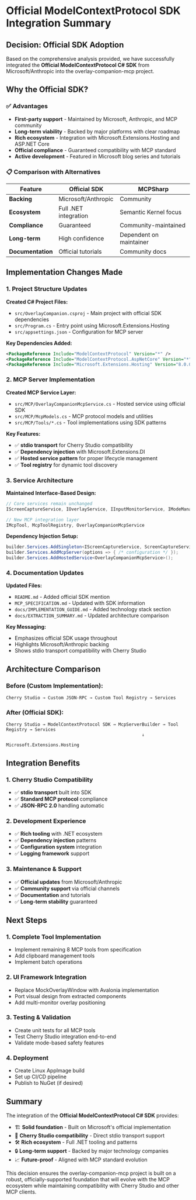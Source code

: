 # Official ModelContextProtocol SDK Integration Summary

## Decision: Official SDK Adoption

Based on the comprehensive analysis provided, we have successfully integrated the **Official ModelContextProtocol C# SDK** from Microsoft/Anthropic into the overlay-companion-mcp project.

## Why the Official SDK?

### ✅ **Advantages**
- **First-party support** - Maintained by Microsoft, Anthropic, and MCP community
- **Long-term viability** - Backed by major platforms with clear roadmap
- **Rich ecosystem** - Integration with Microsoft.Extensions.Hosting and ASP.NET Core
- **Official compliance** - Guaranteed compatibility with MCP standard
- **Active development** - Featured in Microsoft blog series and tutorials

### 📋 **Comparison with Alternatives**

| Feature | Official SDK | MCPSharp |
|---------|-------------|----------|
| **Backing** | Microsoft/Anthropic | Community |
| **Ecosystem** | Full .NET integration | Semantic Kernel focus |
| **Compliance** | Guaranteed | Community-maintained |
| **Long-term** | High confidence | Dependent on maintainer |
| **Documentation** | Official tutorials | Community docs |

## Implementation Changes Made

### 1. **Project Structure Updates**

**Created C# Project Files:**
- `src/OverlayCompanion.csproj` - Main project with official SDK dependencies
- `src/Program.cs` - Entry point using Microsoft.Extensions.Hosting
- `src/appsettings.json` - Configuration for MCP server

**Key Dependencies Added:**
```xml
<PackageReference Include="ModelContextProtocol" Version="*" />
<PackageReference Include="ModelContextProtocol.AspNetCore" Version="*" />
<PackageReference Include="Microsoft.Extensions.Hosting" Version="8.0.0" />
```

### 2. **MCP Server Implementation**

**Created MCP Service Layer:**
- `src/MCP/OverlayCompanionMcpService.cs` - Hosted service using official SDK
- `src/MCP/McpModels.cs` - MCP protocol models and utilities
- `src/MCP/Tools/*.cs` - Tool implementations using SDK patterns

**Key Features:**
- ✅ **stdio transport** for Cherry Studio compatibility
- ✅ **Dependency injection** with Microsoft.Extensions.DI
- ✅ **Hosted service pattern** for proper lifecycle management
- ✅ **Tool registry** for dynamic tool discovery

### 3. **Service Architecture**

**Maintained Interface-Based Design:**
```csharp
// Core services remain unchanged
IScreenCaptureService, IOverlayService, IInputMonitorService, IModeManager

// New MCP integration layer
IMcpTool, McpToolRegistry, OverlayCompanionMcpService
```

**Dependency Injection Setup:**
```csharp
builder.Services.AddSingleton<IScreenCaptureService, ScreenCaptureService>();
builder.Services.AddMcpServer(options => { /* configuration */ });
builder.Services.AddHostedService<OverlayCompanionMcpService>();
```

### 4. **Documentation Updates**

**Updated Files:**
- `README.md` - Added official SDK mention
- `MCP_SPECIFICATION.md` - Updated with SDK information
- `docs/IMPLEMENTATION_GUIDE.md` - Added technology stack section
- `docs/EXTRACTION_SUMMARY.md` - Updated architecture comparison

**Key Messaging:**
- Emphasizes official SDK usage throughout
- Highlights Microsoft/Anthropic backing
- Shows stdio transport compatibility with Cherry Studio

## Architecture Comparison

### Before (Custom Implementation):
```
Cherry Studio → Custom JSON-RPC → Custom Tool Registry → Services
```

### After (Official SDK):
```
Cherry Studio → ModelContextProtocol SDK → McpServerBuilder → Tool Registry → Services
                                                    ↓
                                            Microsoft.Extensions.Hosting
```

## Integration Benefits

### 1. **Cherry Studio Compatibility**
- ✅ **stdio transport** built into SDK
- ✅ **Standard MCP protocol** compliance
- ✅ **JSON-RPC 2.0** handling automatic

### 2. **Development Experience**
- ✅ **Rich tooling** with .NET ecosystem
- ✅ **Dependency injection** patterns
- ✅ **Configuration system** integration
- ✅ **Logging framework** support

### 3. **Maintenance & Support**
- ✅ **Official updates** from Microsoft/Anthropic
- ✅ **Community support** via official channels
- ✅ **Documentation** and tutorials
- ✅ **Long-term stability** guaranteed

## Next Steps

### 1. **Complete Tool Implementation**
- Implement remaining 8 MCP tools from specification
- Add clipboard management tools
- Implement batch operations

### 2. **UI Framework Integration**
- Replace MockOverlayWindow with Avalonia implementation
- Port visual design from extracted components
- Add multi-monitor overlay positioning

### 3. **Testing & Validation**
- Create unit tests for all MCP tools
- Test Cherry Studio integration end-to-end
- Validate mode-based safety features

### 4. **Deployment**
- Create Linux AppImage build
- Set up CI/CD pipeline
- Publish to NuGet (if desired)

## Summary

The integration of the **Official ModelContextProtocol C# SDK** provides:

- 🏗️ **Solid foundation** - Built on Microsoft's official implementation
- 🔌 **Cherry Studio compatibility** - Direct stdio transport support
- 🛠️ **Rich ecosystem** - Full .NET tooling and patterns
- 🔒 **Long-term support** - Backed by major technology companies
- 📈 **Future-proof** - Aligned with MCP standard evolution

This decision ensures the overlay-companion-mcp project is built on a robust, officially-supported foundation that will evolve with the MCP ecosystem while maintaining compatibility with Cherry Studio and other MCP clients.